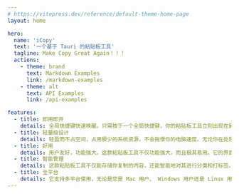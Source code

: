```yaml
---
# https://vitepress.dev/reference/default-theme-home-page
layout: home

hero:
  name: 'iCopy'
  text: '一个基于 Tauri 的粘贴板工具'
  tagline: Make Copy Great Again！！！
  actions:
    - theme: brand
      text: Markdown Examples
      link: /markdown-examples
    - theme: alt
      text: API Examples
      link: /api-examples

features:
  - title: 即用即开
    details: 全局快捷键快速唤醒。只需按下一个全局快捷键，你的粘贴板工具立刻出现在屏幕上，随时待命。无需繁琐的操作，瞬间唤醒，让你在工作中保持高效和流畅。
  - title: 轻量级设计
    details: 轻盈而不占空间，占用极少的系统资源，不会拖慢你的电脑速度。无论你在处理多么复杂的任务，它都能悄无声息地在后台运行，确保你的系统始终保持最佳性能。
  - title: 好用
    details: 用户友好，功能强大。这款粘贴板工具不仅功能强大，而且极其易用。它的界面简洁直观，操作逻辑清晰明了。它支持多种格式的内容存储和管理，让你可以随时查找、编辑和粘贴所需的内容。
  - title: 智能管理
    details: 这款粘贴板工具不仅能存储你复制的内容，还能智能地对其进行分类和打标签。无论是文本、图片还是链接，它都能自动识别并归类。你可以根据标签快速查找所需的内容，再也不用担心在一堆复制内容中迷失方向。
  - title: 全平台
    details: 它支持多平台使用，无论是您是 Mac 用户、 Windows 用户还是 Linux 用户，都可以使用这款工具。
---
```

